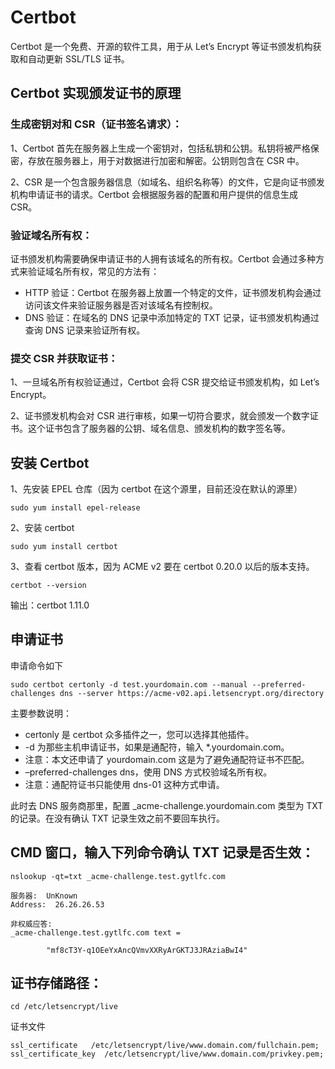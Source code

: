 # Certbot

Certbot 是一个免费、开源的软件工具，用于从 Let’s Encrypt 等证书颁发机构获取和自动更新 SSL/TLS 证书。

## Certbot 实现颁发证书的原理

### 生成密钥对和 CSR（证书签名请求）：

1、Certbot 首先在服务器上生成一个密钥对，包括私钥和公钥。私钥将被严格保密，存放在服务器上，用于对数据进行加密和解密。公钥则包含在 CSR 中。

2、CSR 是一个包含服务器信息（如域名、组织名称等）的文件，它是向证书颁发机构申请证书的请求。Certbot 会根据服务器的配置和用户提供的信息生成 CSR。

### 验证域名所有权：

证书颁发机构需要确保申请证书的人拥有该域名的所有权。Certbot 会通过多种方式来验证域名所有权，常见的方法有：
- HTTP 验证：Certbot 在服务器上放置一个特定的文件，证书颁发机构会通过访问该文件来验证服务器是否对该域名有控制权。
- DNS 验证：在域名的 DNS 记录中添加特定的 TXT 记录，证书颁发机构通过查询 DNS 记录来验证所有权。

### 提交 CSR 并获取证书：

1、一旦域名所有权验证通过，Certbot 会将 CSR 提交给证书颁发机构，如 Let’s Encrypt。

2、证书颁发机构会对 CSR 进行审核，如果一切符合要求，就会颁发一个数字证书。这个证书包含了服务器的公钥、域名信息、颁发机构的数字签名等。


## 安装 Certbot
1、先安装 EPEL 仓库（因为 certbot 在这个源里，目前还没在默认的源里）

```
sudo yum install epel-release
```

2、安装 certbot
```
sudo yum install certbot
```

3、查看 certbot 版本，因为 ACME v2 要在 certbot 0.20.0 以后的版本支持。

```
certbot --version
```

输出：certbot 1.11.0

## 申请证书
申请命令如下

```
sudo certbot certonly -d test.yourdomain.com --manual --preferred-challenges dns --server https://acme-v02.api.letsencrypt.org/directory
```
主要参数说明：

- certonly 是 certbot 众多插件之一，您可以选择其他插件。
- -d 为那些主机申请证书，如果是通配符，输入 *.yourdomain.com。
- 注意：本文还申请了 yourdomain.com 这是为了避免通配符证书不匹配。
- –preferred-challenges dns，使用 DNS 方式校验域名所有权。
- 注意：通配符证书只能使用 dns-01 这种方式申请。

此时去 DNS 服务商那里，配置 _acme-challenge.yourdomain.com 类型为 TXT 的记录。在没有确认 TXT 记录生效之前不要回车执行。

## CMD 窗口，输入下列命令确认 TXT 记录是否生效：
```
nslookup -qt=txt _acme-challenge.test.gytlfc.com
```

```
服务器:  UnKnown
Address:  26.26.26.53

非权威应答:
_acme-challenge.test.gytlfc.com text =

        "mf8cT3Y-q1OEeYxAncQVmvXXRyArGKTJ3JRAziaBwI4"
```

## 证书存储路径：
```
cd /etc/letsencrypt/live
```

证书文件
```
ssl_certificate   /etc/letsencrypt/live/www.domain.com/fullchain.pem;
ssl_certificate_key  /etc/letsencrypt/live/www.domain.com/privkey.pem;
```

